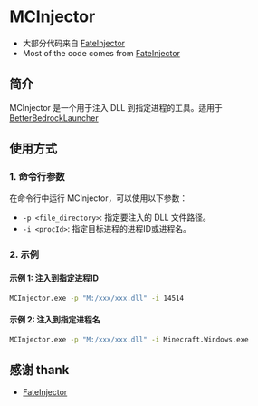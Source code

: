# MCInjector
- 大部分代码来自 [FateInjector](https://github.com/fligger/FateInjector)
- Most of the code comes from [FateInjector](https://github.com/fligger/FateInjector)

## 简介

MCInjector 是一个用于注入 DLL 到指定进程的工具。适用于[BetterBedrockLauncher](https://github.com/Chlna6666/BetterBedrockLauncherCore)



## 使用方式

### 1. 命令行参数

在命令行中运行 MCInjector，可以使用以下参数：

- `-p <file_directory>`: 指定要注入的 DLL 文件路径。
- `-i <procId>`: 指定目标进程的进程ID或进程名。

### 2. 示例

#### 示例 1: 注入到指定进程ID

```bash
MCInjector.exe -p "M:/xxx/xxx.dll" -i 14514
```
#### 示例 2: 注入到指定进程名
```bash
MCInjector.exe -p "M:/xxx/xxx.dll" -i Minecraft.Windows.exe
```

## 感谢  thank
- [FateInjector](https://github.com/fligger/FateInjector)